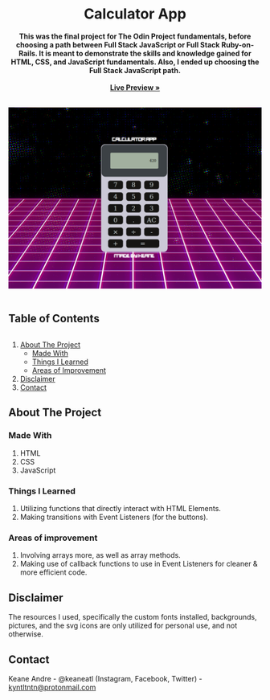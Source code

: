 <p align="center">
  <h1 align="center">Calculator App</h1>
  <p align="center">
    <strong>This was the final project for The Odin Project fundamentals, before choosing a path between Full Stack JavaScript or Full Stack Ruby-on-Rails. It is meant to demonstrate the skills and knowledge gained for HTML, CSS, and JavaScript fundamentals. Also, I ended up choosing the Full Stack JavaScript path.</strong>
     <br /><br />
    <a href="https://keaneatl.github.io/calculator/" target="_blank"><strong>Live Preview »</strong></a>
    <br /><br />
  </p>
</p>

<a href="https://keaneatl.github.io/calculator/" target="_blank"><img src="/images/livepreview.png" alt="Calculator App Live Preview"></a>

<h2 style="display: inline-block">Table of Contents</h2>
<ol>
  <li>
    <a href="#about-the-project">About The Project</a>
    <ul>
      <li><a href="#made-with">Made With</a></li>
      <li><a href="#things-i-learned">Things I Learned</a></li>
      <li><a href="#areas-of-improvement">Areas of Improvement</a></li>
    </ul>
  </li>

  <li><a href="#disclaimer">Disclaimer</a></li>
  <li><a href="#contact">Contact</a></li>
</ol>

## About The Project
### Made With
1. HTML
2. CSS
3. JavaScript

### Things I Learned
1. Utilizing functions that directly interact with HTML Elements.
2. Making transitions with Event Listeners (for the buttons).

### Areas of improvement
1. Involving arrays more, as well as array methods.
2. Making use of callback functions to use in Event Listeners for cleaner & more efficient code.

## Disclaimer
The resources I used, specifically the custom fonts installed, backgrounds, pictures, and the svg icons are only utilized for personal use, and not otherwise. 

## Contact
Keane Andre - @keaneatl (Instagram, Facebook, Twitter) - <a href="mailto:kyntltntn@protonmail.com">kyntltntn@protonmail.com</a>

